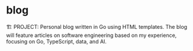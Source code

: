 # blog
🏗️ PROJECT: Personal blog written in Go using HTML templates. The blog will feature articles on software engineering based on my experience, focusing on Go, TypeScript, data, and AI.
